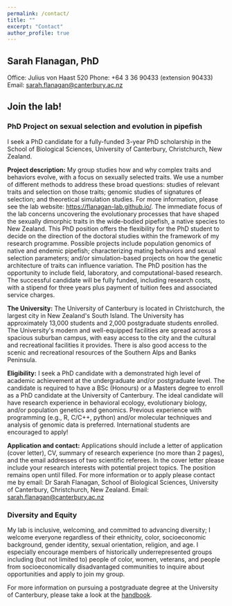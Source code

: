 ```yaml
---
permalink: /contact/
title: ""
excerpt: "Contact"
author_profile: true
---
```


## Sarah Flanagan, PhD

Office: Julius von Haast 520
Phone: +64 3 36 90433 (extension 90433)
Email: sarah.flanagan@canterbury.ac.nz

## Join the lab!

### PhD Project on sexual selection and evolution in pipefish
I seek a PhD candidate for a fully-funded 3-year PhD scholarship in the School of Biological Sciences, University of Canterbury, Christchurch, New Zealand.

**Project description:**
My group studies how and why complex traits and behaviors evolve, with a focus on sexually selected traits. We use a number of different methods to address these broad questions: studies of relevant traits and selection on those traits; genomic studies of signatures of selection; and theoretical simulation studies. For more information, please see the lab website: https://flanagan-lab.github.io/. The immediate focus of the lab concerns uncovering the evolutionary processes that have shaped the sexually dimorphic traits in the wide-bodied pipefish, a native species to New Zealand.
This PhD position offers the flexibility for the PhD student to decide on the direction of the doctoral studies within the framework of my research programme. Possible projects include population genomics of native and endemic pipefish; characterizing mating behaviors and sexual selection parameters; and/or simulation-based projects on how the genetic architecture of traits can influence variation. The PhD position has the opportunity to include field, laboratory, and computational-based research.  
The successful candidate will be fully funded, including research costs, with a stipend for three years plus payment of tuition fees and associated service charges.

**The University:**
The University of Canterbury is located in Christchurch, the largest city in New Zealand's South Island. The University has approximately 13,000 students and 2,000 postgraduate students enrolled. The University's modern and well-equipped facilities are spread across a spacious suburban campus, with easy access to the city and the cultural and recreational facilities it provides. There is also good access to the scenic and recreational resources of the Southern Alps and Banks Peninsula. 

**Eligibility:**
I seek a PhD candidate with a demonstrated high level of academic achievement at the undergraduate and/or postgraduate level. The candidate is required to have a BSc (Honours) or a Masters degree to enroll as a PhD candidate at the University of Canterbury. The ideal candidate will have research experience in behavioral ecology, evolutionary biology, and/or population genetics and genomics. Previous experience with programming (e.g., R, C/C++, python) and/or molecular techniques and analysis of genomic data is preferred. International students are encouraged to apply!

**Application and contact:**
Applications should include a letter of application (cover letter), CV, summary of research experience (no more than 2 pages), and the email addresses of two scientific referees. In the cover letter please include your research interests with potential project topics. The position remains open until filled. 
For more information or to apply please contact me by email: 
Dr Sarah Flanagan, School of Biological Sciences, University of Canterbury, Christchurch, New Zealand.
Email: sarah.flanagan@canterbury.ac.nz

### Diversity and Equity

My lab is inclusive, welcoming, and committed to advancing diversity; I welcome everyone regardless of their ethnicity, color, socioeconomic background, gender identity, sexual orientation, religion, and age. I especially encourage members of historically underrepresented groups including (but not limited to) people of color, women, veterans, and people from socioeconomically disadvantaged communities to inquire about opportunities and apply to join my group.

For more information on pursuing a postgraduate degree at the University of Canterbury, please take a look at the [handbook](http://www.canterbury.ac.nz/science/schools-and-departments/biological-sciences/postgraduate-study/). 
